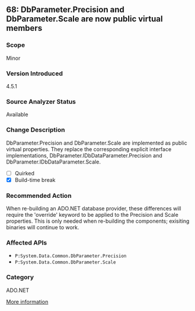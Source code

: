 ## 68: DbParameter.Precision and DbParameter.Scale are now public virtual members

### Scope
Minor

### Version Introduced
4.5.1

### Source Analyzer Status
Available

### Change Description
 DbParameter.Precision and DbParameter.Scale are implemented as public virtual properties. They replace the corresponding explicit interface implementations, DbParameter.IDbDataParameter.Precision and DbParameter.IDbDataParameter.Scale.

- [ ] Quirked
- [x] Build-time break

### Recommended Action
When re-building an ADO.NET database provider, these differences will require the 'override' keyword to be applied to the Precision and Scale properties. This is only needed when re-building the components; exisiting binaries will continue to work.

### Affected APIs
* `P:System.Data.Common.DbParameter.Precision`
* `P:System.Data.Common.DbParameter.Scale`

### Category
ADO.NET

[More information](https://msdn.microsoft.com/en-us/library/dn458356(v=vs.110).aspx#ADO)

